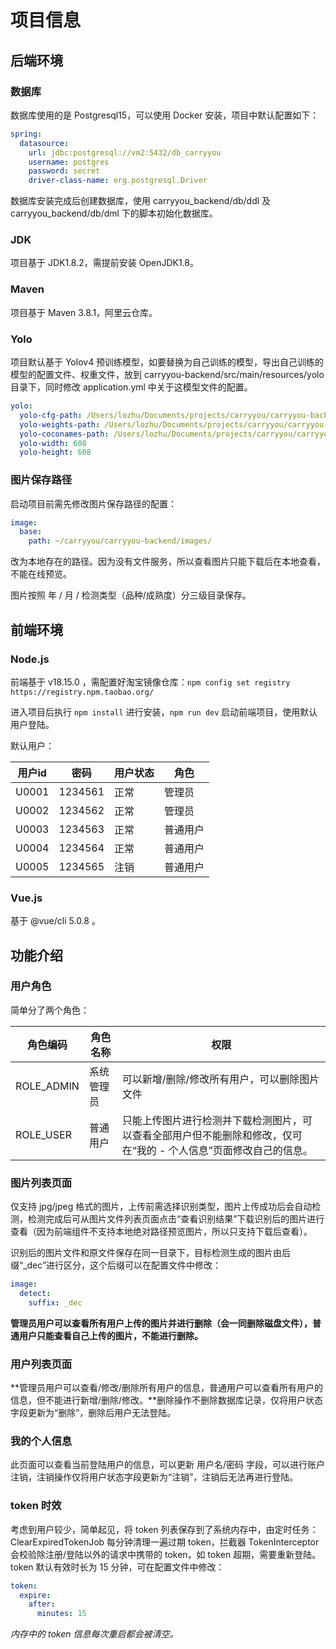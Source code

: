 # 项目信息
## 后端环境
### 数据库

数据库使用的是 Postgresql15，可以使用 Docker 安装，项目中默认配置如下：

```yaml
spring:
  datasource:
    url: jdbc:postgresql://vm2:5432/db_carryyou
    username: postgres
    password: secret
    driver-class-name: org.postgresql.Driver
```

数据库安装完成后创建数据库，使用 carryyou_backend/db/ddl  及 carryyou_backend/db/dml  下的脚本初始化数据库。

### JDK

项目基于 JDK1.8.2，需提前安装 OpenJDK1.8。

### Maven

项目基于 Maven 3.8.1，阿里云仓库。

### Yolo

项目默认基于 Yolov4 预训练模型，如要替换为自己训练的模型，导出自己训练的模型的配置文件、权重文件，放到 carryyou-backend/src/main/resources/yolo 目录下，同时修改 application.yml 中关于这模型文件的配置。

```yaml
yolo:
  yolo-cfg-path: /Users/lozhu/Documents/projects/carryyou/carryyou-backend/src/main/resources/yolo/yolov4.cfg
  yolo-weights-path: /Users/lozhu/Documents/projects/carryyou/carryyou-backend/src/main/resources/yolo/yolov4.weights
  yolo-coconames-path: /Users/lozhu/Documents/projects/carryyou/carryyou-backend/src/main/resources/yolo/coco.names
  yolo-width: 608
  yolo-height: 608
```

### 图片保存路径

启动项目前需先修改图片保存路径的配置：

```yaml
image:
  base:
    path: ~/carryyou/carryyou-backend/images/
```

改为本地存在的路径。因为没有文件服务，所以查看图片只能下载后在本地查看，不能在线预览。	

图片按照 年 / 月 / 检测类型（品种/成熟度）分三级目录保存。

## 前端环境

### Node.js

前端基于 v18.15.0 ，需配置好淘宝镜像仓库：`npm config set registry https://registry.npm.taobao.org/`

进入项目后执行 `npm install` 进行安装，`npm run dev` 启动前端项目，使用默认用户登陆。

默认用户：

| 用户id | 密码    | 用户状态 | 角色     |
| ------ | ------- | -------- | -------- |
| U0001  | 1234561 | 正常     | 管理员   |
| U0002  | 1234562 | 正常     | 管理员   |
| U0003  | 1234563 | 正常     | 普通用户 |
| U0004  | 1234564 | 正常     | 普通用户 |
| U0005  | 1234565 | 注销     | 普通用户 |

### Vue.js

基于 @vue/cli 5.0.8 。

## 功能介绍

### 用户角色

简单分了两个角色：

| 角色编码   | 角色名称   | 权限                                                         |
| ---------- | ---------- | ------------------------------------------------------------ |
| ROLE_ADMIN | 系统管理员 | 可以新增/删除/修改所有用户，可以删除图片文件                 |
| ROLE_USER  | 普通用户   | 只能上传图片进行检测并下载检测图片，可以查看全部用户但不能删除和修改，仅可在“我的 - 个人信息”页面修改自己的信息。 |

### 图片列表页面

仅支持 jpg/jpeg 格式的图片，上传前需选择识别类型，图片上传成功后会自动检测，检测完成后可从图片文件列表页面点击“查看识别结果”下载识别后的图片进行查看（因为前端组件不支持本地绝对路径预览图片，所以只支持下载后查看）。

识别后的图片文件和原文件保存在同一目录下，目标检测生成的图片由后缀“_dec”进行区分，这个后缀可以在配置文件中修改：

```yaml
image:
  detect:
    suffix: _dec
```

**管理员用户可以查看所有用户上传的图片并进行删除（会一同删除磁盘文件），普通用户只能查看自己上传的图片，不能进行删除。**

### 用户列表页面

**管理员用户可以查看/修改/删除所有用户的信息，普通用户可以查看所有用户的信息，但不能进行新增/删除/修改。**删除操作不删除数据库记录，仅将用户状态字段更新为“删除”，删除后用户无法登陆。

### 我的个人信息

此页面可以查看当前登陆用户的信息，可以更新 用户名/密码 字段，可以进行账户注销，注销操作仅将用户状态字段更新为“注销”，注销后无法再进行登陆。

### token 时效

考虑到用户较少，简单起见，将 token 列表保存到了系统内存中，由定时任务：ClearExpiredTokenJob 每分钟清理一遍过期 token，拦截器 TokenInterceptor 会校验除注册/登陆以外的请求中携带的 token，如 token 超期，需要重新登陆。token 默认有效时长为 15 分钟，可在配置文件中修改：

```yaml
token:
  expire:
    after:
      minutes: 15
```

*内存中的 token 信息每次重启都会被清空。*

